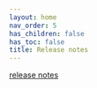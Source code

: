 ```yaml
---
layout: home
nav_order: 5
has_children: false
has_toc: false
title: Release notes
---
```


<!--Don't delete ths script-->
<script src = "https://polyfill.io/v3/polyfill.min.js?features=es6"></script>
<script id = "MathJax-script" async src="https://cdn.jsdelivr.net/npm/mathjax@3/es5/tex-mml-chtml.js"></script>
<!--Don't delete ths script-->


<p align = "justify"><a href="https://pypi.org/project/parepy-toolbox/#history" target="_blank" rel="noopener noreferrer">release notes</a></p>
